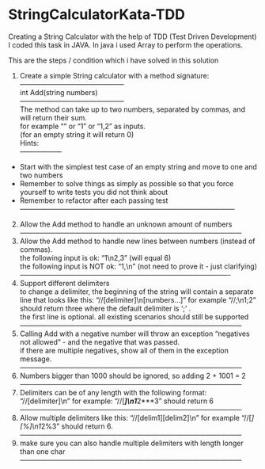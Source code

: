 # StringCalculatorKata-TDD
Creating a String Calculator with the help of TDD (Test Driven Development)
I coded this task in JAVA. 
In java i used Array to perform the operations.

This are the steps / condition which i have solved in this solution 

1. Create a simple String calculator with a method signature:<br>
———————————————<br>
int Add(string numbers)<br>
———————————————<br>
The method can take up to two numbers, separated by commas, and will return their sum. <br>
for example “” or “1” or “1,2” as inputs.<br>
(for an empty string it will return 0) <br>
Hints:<br>
——————<br>
 - Start with the simplest test case of an empty string and move to one and two numbers<br>
 - Remember to solve things as simply as possible so that you force yourself to write tests you did not think about<br>
 - Remember to refactor after each passing test<br>
———————————————————————————————<br>
2. Allow the Add method to handle an unknown amount of numbers<br>
————————————————————————————————<br>
3. Allow the Add method to handle new lines between numbers (instead of commas).<br>
the following input is ok: “1\n2,3” (will equal 6)<br>
the following input is NOT ok: “1,\n” (not need to prove it - just clarifying)<br>
——————————————————————————————-<br>
4. Support different delimiters<br>
to change a delimiter, the beginning of the string will contain a separate line that looks like this: “//[delimiter]\n[numbers…]” for example “//;\n1;2” should return three where the default delimiter is ‘;’ .<br>
the first line is optional. all existing scenarios should still be supported<br>
————————————————————————————————<br>
5. Calling Add with a negative number will throw an exception “negatives not allowed” - and the negative that was passed. <br>
if there are multiple negatives, show all of them in the exception message.<br>
————————————————————————————————<br>
6. Numbers bigger than 1000 should be ignored, so adding 2 + 1001 = 2<br>
————————————————————————————————<br>
7. Delimiters can be of any length with the following format: “//[delimiter]\n” for example: “//[***]\n1***2***3” should return 6<br>
————————————————————————————————<br>
8. Allow multiple delimiters like this: “//[delim1][delim2]\n” for example “//[*][%]\n1*2%3” should return 6.<br>
————————————————————————————————<br>
9. make sure you can also handle multiple delimiters with length longer than one char<br>
———————————————————————————————— <br>

